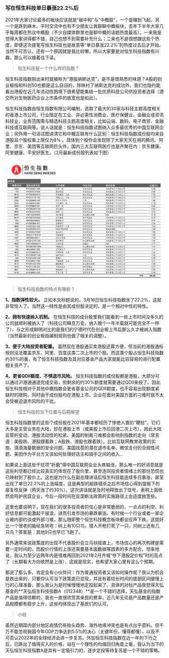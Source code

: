 ### 写在恒生科技单日暴涨22.2%后

2021年大家讨论最多的板块应该就是“碳中和”与“中概股”，一个是赚到飞起、另一个是跌到麻木。平时交流中也有不少朋友让我聊聊中概板块，去年下半年大家几乎每周都在热议中概股（不少自媒体群里也是聊中概的话题热度最高）。一来我是觉得大家讲得都不错，自己也想不到需要补充什么；二来也不是很想蹭这些个热度，即便这次提笔写恒生科技也是故意等“单日暴涨22.2%”的热度过去后才开始。当然不可否认，还有一个原因就是我比较懒，所以大家要是对恒生科技指数有兴趣，那么可以接着往下读。

> 恒生科技是一个什么样的指数？

恒生科技指数刚出来时就被称为“港版纳斯达克”，是不是很熟悉的味道？A股的创业板指和科创50也都是这么自诩的，除映衬了纳斯达克的成功外，我们也隐约能看出港股在近几年流动性困境下很希望能集结一批优质科技公司供投资者选择（港交所对生物医药企业上市条件的放宽也是如此）。

恒⽣科技指数由恒⽣指数有限公司编制，选取了最⼤的30家与科技主题⾼度相关的香港上市公司，行业限定在⼯业、非必需性消费业、医疗保健业、⾦融业或资讯科技业，业务范围需与精选科技主题⾼度相关，比如云端、数码、电⼦商贸、⾦融科技或互联⽹等。说人话就是：恒生科技指数试图纳入众多最优秀的中国互联网企业；另外用一句话试图讲清它和中概互联有什么区别：恒生科技指数成份股均来自港股且个股权重上限仅为8% 。具体到个股你会发现除了大家天天在用的腾讯、阿里、京东、美团等互联网巨头外，国内三大互联网医疗也是齐聚在内：京东健康、阿里健康、平安好医生。（2月最新成份股列表如下图）

![成份股](../img/th_hskj-1.png)

> 恒生科技指数的特点有哪些？

**1、指数弹性较大。** 正如本文标题说的，3月16日恒生科技指数涨了22.2%，这就非常惊人了。当然这一特性是由其成份股决定的，是一个相对中性的特性。

**2、拥有快速纳入机制。** 在恒生科技的成分股里我们能看到一些上市时间没多久的公司就顺利被纳入了（科技公司瞬息万变，纳入晚个一年半载就可能完全不一样了），与之形成鲜明对比的是我们的宁德时代在创业板上市后那么久才被纳入指数（当然最新的创业板指编制规则也做了相关的调整）。

**3、便于大陆投资者配置。** 虽然现在港股通买卖港股还算方便，但当前的港股通标规则没法覆盖京东、阿里、百度这类二次上市的个股。而这类个股占恒生科技指数约30%的量，有了恒生科技指数及其对应基金产品大家就能比较容易的进行配置相关资产了。

**4、更省QDII额度、不惧退市风险。** 恒生科技指数的成份股都是港股，大部分可以通过沪港通通道完成交易，但剩余的约30%额度就需要通过QDII来投了。因此恒生科技相对于其他中概指数会更省基金公司的QDII额度，也不容易出现额度紧缺时的限购。同时由于成份股均在港股上市，企业在面对美国方面的刁难时就不太会受被迫退市风险的干扰。

> 恒生科技的当下位置与后期展望

恒生科技指数里的这些个成份股在2021年基本都经历了惨绝人寰的“鞭挞”，它们大多是主营业务在大陆，却在港股上市（或美股上市后回港二次上市），因此大陆监管的变动、港股流动性的松紧、美国的制裁刁难都会影响到指数的走向（常言道：美股跌、港股跟着跌；A股跌、港股也跟着跌）。比如互联网教育政策的实施、滴滴海量数据的安全问题、美国找茬的潜在退市名单、微信支付的合规性问题、美团作为平台方又该如何处理好店主和骑手之间的收入...

如果说上面这些干扰项“折磨”得中国互联网企业头疼脑涨，那么唯一的好消息就是这些利空都已经比较真实的体现在了股价里，甚至连同投资者情绪上的那份恐慌也已映射到了股价上。这也是为什么在副总理讲话后恒生科技能连续多日暴涨，甚至出现了单日22.2%的上涨幅度，这是典型的超跌错杀之后市场信心得到提振下的报复性反弹（两天涨了约30%）。这次讲话就是及时地释放出了信号，表明上面依然会呵护民营企业，今后一段时间在反垄断法政策的实施路径上会适度放宽些。

这里也要说明下，现在我们的很多投资者的信心是非常脆弱的，一点点的利空、利好信息都可能激起千层浪，进而引发市场的暴跌暴涨。有时候一个行业或者一家企业被内部约谈或外部刁难，那么随即整个恒生科技概念板块都会应声下跌。这就好比一个很老的脑经急转弯：树上有10只鸟，猎人开枪打死了一只，问树上还有几只鸟？答案是：其他9只也早已飞跑了。

另外通常来说政策底的出现不代表股价会立马扶摇直上，市场信心的再次构建是需要一定时间的，而股价行情的上涨还需要基本面数据等因素的多方配合。坦率地说，我认为至少近两年内是很难再回到2021年2月齐喊“夺下港股定价权”时的高点了（长期看大方向依然是上涨），这就是现实，也希望大家心里有这么个预期。

那说了那么多，肯定会有小伙伴问：作为普通投资者又该如何操作呢？我认为机会是跌出来的，只要你认可当下政策底已显现，并且有着较长时间的底部区间缓慢上行的心理准备，那么我认为是时候慢慢地定投起来了。具体的对标产品我觉得天弘基金的**天弘恒生科技指数A（012348）**是一个不错的选择，天弘基金的指数产品是值得信赖的，我也一直很欣赏其亲民的费率，近几年无论是产品数量还是产品规模都有稳步上升，这些均体现出了基民们的认可。

> 小结

虽然近期国内部分地区疫情仍有抬头趋势、海外地缘冲突也是有点出乎意料。但千万不能忽视我国今年GDP力争达到5.5%的决心（关键年份，懂得都懂），以及不可否认2022年的全球经济会进一步复苏。外加恒生科技指数在近一年的下行之后，已跌出了值得买入的价格，站在一个理性的均值回归角度上看，我认为当下的天弘恒生科技指数A是具有一定吸引力的，逐步定投等待复苏是一个不错的策略。